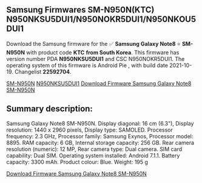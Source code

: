 <h2>Samsung Firmwares SM-N950N(KTC) N950NKSU5DUI1/N950NOKR5DUI1/N950NKOU5DUI1</h2>
Download the Samsung firmware for the ✅ <strong>Samsung Galaxy Note8 </strong> ⭐ <strong>SM-N950N</strong> with product code <strong>KTC</strong> <strong> from South Korea</strong>. This firmware has version number PDA <strong>N950NKSU5DUI1</strong> and CSC N950NOKR5DUI1. The operating system of this firmware is Android Pie , with build date 2021-10-19. Changelist <strong>22592704</strong>.


[SM-N950N](https://samfirm.shop/samsung/model/SM-N950N)
[N950NKSU5DUI1](https://samfirm.shop/samsung/pda/N950NKSU5DUI1)
[Download Firmware Samsung Galaxy Note8 SM-N950N](https://samfirm.shop/samsung/firmware/466316)
<h2>Summary description:</h2>
<p>Samsung Galaxy Note8 SM-N950N. Display diagonal: 16 cm (6.3"), Display resolution: 1440 x 2960 pixels, Display type: SAMOLED. Processor frequency: 2.3 GHz, Processor family: Samsung Exynos, Processor model: 8895. RAM capacity: 6 GB, Internal storage capacity: 256 GB. Rear camera resolution (numeric): 12 MP, Rear camera type: Dual camera. SIM card capability: Dual SIM. Operating system installed: Android 7.1.1. Battery capacity: 3300 mAh. Product colour: Blue. Weight: 195 g</p>


[Download Firmware Samsung Galaxy Note8 SM-N950N](https://samfirm.shop/samsung/firmware/466316)
